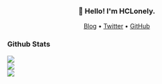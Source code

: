 <h3 align="center">👋 Hello! I'm HCLonely.</h3>

<p align="center">
  <a href="https://blog.hclonely.com">Blog</a> •
  <a href="https://twitter.com/HCL_Lonely">Twitter</a> •
  <a href="https://github.com/HCLonely">GitHub</a>
</p>

### Github Stats

<a href="#"><img src="https://github-stats.hclonely.com/api?username=HCLonely&show_icons=true&count_private=true&layout=compact&theme=default" style="text-align:center"></a>
<br/>
<a href="#"><img src="https://github-stats.hclonely.com/api/top-langs/?username=HCLonely&layout=compact&count_private=true&theme=default" style="text-align:center"></a>
<br/>
<a href="#"><img src="https://github-stats.hclonely.com/api/wakatime?username=HCLonely" style="text-align:center"></a>
